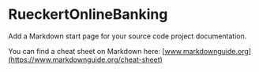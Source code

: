 # RueckertOnlineBanking

Add a Markdown start page for your source code project documentation. 

You can find a cheat sheet on Markdown here: [www.markdownguide.org](https://www.markdownguide.org/cheat-sheet)

